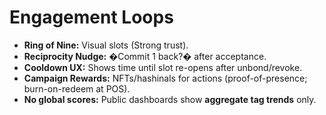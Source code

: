 # Engagement Loops

- **Ring of Nine:** Visual slots (Strong trust).  
- **Reciprocity Nudge:** �Commit 1 back?� after acceptance.  
- **Cooldown UX:** Shows time until slot re-opens after unbond/revoke.  
- **Campaign Rewards:** NFTs/hashinals for actions (proof-of-presence; burn-on-redeem at POS).  
- **No global scores:** Public dashboards show **aggregate tag trends** only.
